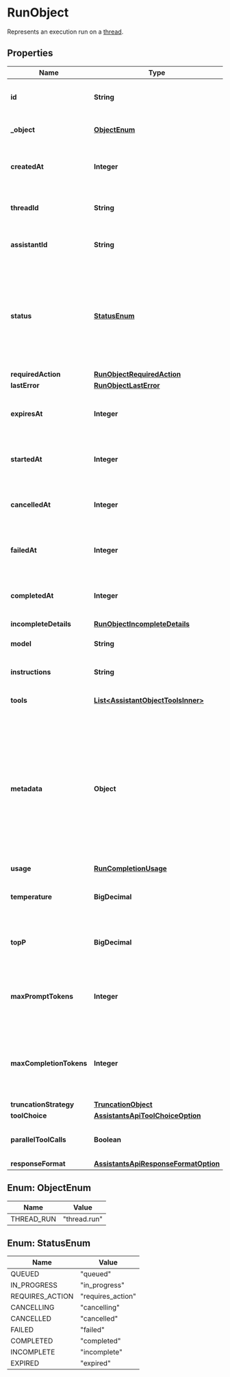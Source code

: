 

# RunObject

Represents an execution run on a [thread](/docs/api-reference/threads).

## Properties

| Name | Type | Description | Notes |
|------------ | ------------- | ------------- | -------------|
|**id** | **String** | The identifier, which can be referenced in API endpoints. |  |
|**_object** | [**ObjectEnum**](#ObjectEnum) | The object type, which is always &#x60;thread.run&#x60;. |  |
|**createdAt** | **Integer** | The Unix timestamp (in seconds) for when the run was created. |  |
|**threadId** | **String** | The ID of the [thread](/docs/api-reference/threads) that was executed on as a part of this run. |  |
|**assistantId** | **String** | The ID of the [assistant](/docs/api-reference/assistants) used for execution of this run. |  |
|**status** | [**StatusEnum**](#StatusEnum) | The status of the run, which can be either &#x60;queued&#x60;, &#x60;in_progress&#x60;, &#x60;requires_action&#x60;, &#x60;cancelling&#x60;, &#x60;cancelled&#x60;, &#x60;failed&#x60;, &#x60;completed&#x60;, &#x60;incomplete&#x60;, or &#x60;expired&#x60;. |  [optional] |
|**requiredAction** | [**RunObjectRequiredAction**](RunObjectRequiredAction.md) |  |  [optional] |
|**lastError** | [**RunObjectLastError**](RunObjectLastError.md) |  |  [optional] |
|**expiresAt** | **Integer** | The Unix timestamp (in seconds) for when the run will expire. |  [optional] |
|**startedAt** | **Integer** | The Unix timestamp (in seconds) for when the run was started. |  [optional] |
|**cancelledAt** | **Integer** | The Unix timestamp (in seconds) for when the run was cancelled. |  [optional] |
|**failedAt** | **Integer** | The Unix timestamp (in seconds) for when the run failed. |  [optional] |
|**completedAt** | **Integer** | The Unix timestamp (in seconds) for when the run was completed. |  [optional] |
|**incompleteDetails** | [**RunObjectIncompleteDetails**](RunObjectIncompleteDetails.md) |  |  [optional] |
|**model** | **String** | The model that the [assistant](/docs/api-reference/assistants) used for this run. |  |
|**instructions** | **String** | The instructions that the [assistant](/docs/api-reference/assistants) used for this run. |  |
|**tools** | [**List&lt;AssistantObjectToolsInner&gt;**](AssistantObjectToolsInner.md) | The list of tools that the [assistant](/docs/api-reference/assistants) used for this run. |  |
|**metadata** | **Object** | Set of 16 key-value pairs that can be attached to an object. This can be useful for storing additional information about the object in a structured format. Keys can be a maximum of 64 characters long and values can be a maximum of 512 characters long.  |  |
|**usage** | [**RunCompletionUsage**](RunCompletionUsage.md) |  |  [optional] |
|**temperature** | **BigDecimal** | The sampling temperature used for this run. If not set, defaults to 1. |  [optional] |
|**topP** | **BigDecimal** | The nucleus sampling value used for this run. If not set, defaults to 1. |  [optional] |
|**maxPromptTokens** | **Integer** | The maximum number of prompt tokens specified to have been used over the course of the run.  |  |
|**maxCompletionTokens** | **Integer** | The maximum number of completion tokens specified to have been used over the course of the run.  |  |
|**truncationStrategy** | [**TruncationObject**](TruncationObject.md) |  |  |
|**toolChoice** | [**AssistantsApiToolChoiceOption**](AssistantsApiToolChoiceOption.md) |  |  [optional] |
|**parallelToolCalls** | **Boolean** | Whether to enable [parallel function calling](/docs/guides/function-calling/parallel-function-calling) during tool use. |  [optional] |
|**responseFormat** | [**AssistantsApiResponseFormatOption**](AssistantsApiResponseFormatOption.md) |  |  |



## Enum: ObjectEnum

| Name | Value |
|---- | -----|
| THREAD_RUN | &quot;thread.run&quot; |



## Enum: StatusEnum

| Name | Value |
|---- | -----|
| QUEUED | &quot;queued&quot; |
| IN_PROGRESS | &quot;in_progress&quot; |
| REQUIRES_ACTION | &quot;requires_action&quot; |
| CANCELLING | &quot;cancelling&quot; |
| CANCELLED | &quot;cancelled&quot; |
| FAILED | &quot;failed&quot; |
| COMPLETED | &quot;completed&quot; |
| INCOMPLETE | &quot;incomplete&quot; |
| EXPIRED | &quot;expired&quot; |




